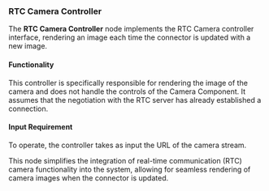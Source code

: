 ### RTC Camera Controller

The **RTC Camera Controller** node implements the RTC Camera controller interface, rendering an image each time the connector is updated with a new image.

#### Functionality

This controller is specifically responsible for rendering the image of the camera and does not handle the controls of the Camera Component. It assumes that the negotiation with the RTC server has already established a connection.

#### Input Requirement

To operate, the controller takes as input the URL of the camera stream.

This node simplifies the integration of real-time communication (RTC) camera functionality into the system, allowing for seamless rendering of camera images when the connector is updated.
